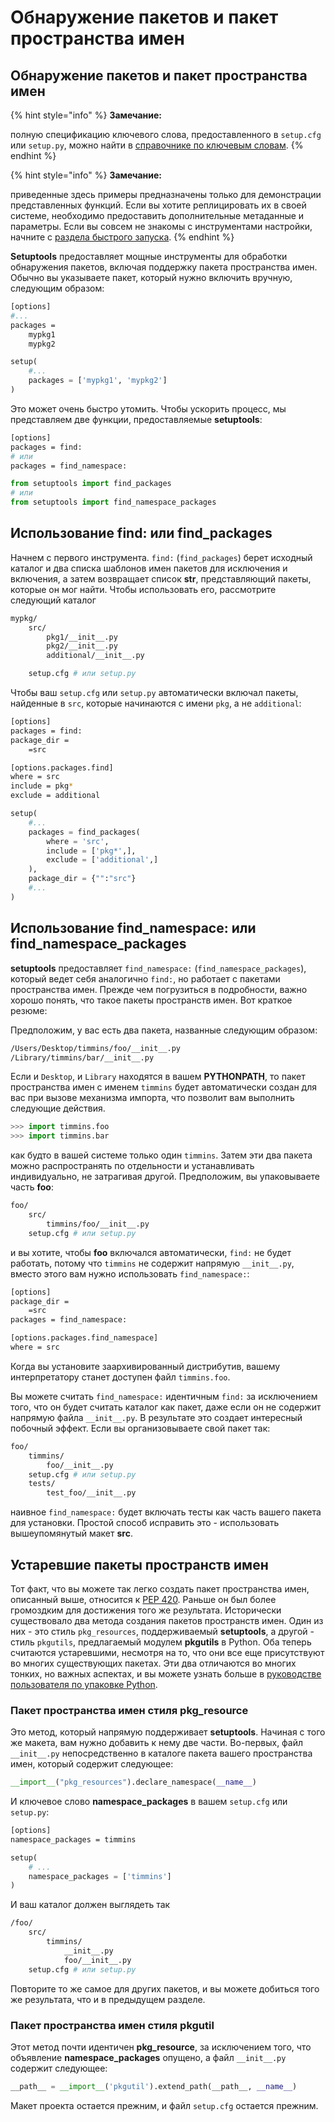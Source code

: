 # Обнаружение пакетов и пакет пространства имен

## Обнаружение пакетов и пакет пространства имен

{% hint style="info" %}
**Замечание:**

полную спецификацию ключевого слова, предоставленного в `setup.cfg` или `setup.py`, можно найти в [справочнике по ключевым словам](../klyuchevye-slova-setuptools.md).
{% endhint %}

{% hint style="info" %}
**Замечание:**

приведенные здесь примеры предназначены только для демонстрации представленных функций. Если вы хотите реплицировать их в своей системе, необходимо предоставить дополнительные метаданные и параметры. Если вы совсем не знакомы с инструментами настройки, начните с [раздела быстрого запуска](bystryi-start-setuptools.md).
{% endhint %}

**Setuptools** предоставляет мощные инструменты для обработки обнаружения пакетов, включая поддержку пакета пространства имен. Обычно вы указываете пакет, который нужно включить вручную, следующим образом:

```bash
[options]
#...
packages =
    mypkg1
    mypkg2
```

```python
setup(
    #...
    packages = ['mypkg1', 'mypkg2']
)
```

Это может очень быстро утомить. Чтобы ускорить процесс, мы представляем две функции, предоставляемые **setuptools**:

```bash
[options]
packages = find:
# или
packages = find_namespace:
```

```python
from setuptools import find_packages
# или
from setuptools import find_namespace_packages
```

## Использование find: или find\_packages

Начнем с первого инструмента. `find:` (`find_packages`) берет исходный каталог и два списка шаблонов имен пакетов для исключения и включения, а затем возвращает список **str**, представляющий пакеты, которые он мог найти. Чтобы использовать его, рассмотрите следующий каталог

```bash
mypkg/
    src/
        pkg1/__init__.py
        pkg2/__init__.py
        additional/__init__.py

    setup.cfg # или setup.py
```

Чтобы ваш `setup.cfg` или `setup.py` автоматически включал пакеты, найденные в `src`, которые начинаются с имени `pkg`, а не `additional`:

```bash
[options]
packages = find:
package_dir =
    =src

[options.packages.find]
where = src
include = pkg*
exclude = additional
```

```python
setup(
    #...
    packages = find_packages(
        where = 'src',
        include = ['pkg*',],
        exclude = ['additional',]
    ),
    package_dir = {"":"src"}
    #...
)
```

## Использование find\_namespace: или find\_namespace\_packages

**setuptools** предоставляет `find_namespace:` (`find_namespace_packages`), который ведет себя аналогично `find:`, но работает с пакетами пространства имен. Прежде чем погрузиться в подробности, важно хорошо понять, что такое пакеты пространств имен. Вот краткое резюме:

Предположим, у вас есть два пакета, названные следующим образом:

```bash
/Users/Desktop/timmins/foo/__init__.py
/Library/timmins/bar/__init__.py
```

Если и `Desktop`, и `Library` находятся в вашем **PYTHONPATH**, то пакет пространства имен с именем `timmins` будет автоматически создан для вас при вызове механизма импорта, что позволит вам выполнить следующие действия.

```python
>>> import timmins.foo
>>> import timmins.bar
```

как будто в вашей системе только один `timmins`. Затем эти два пакета можно распространять по отдельности и устанавливать индивидуально, не затрагивая другой. Предположим, вы упаковываете часть **foo**:

```bash
foo/
    src/
        timmins/foo/__init__.py
    setup.cfg # или setup.py
```

и вы хотите, чтобы **foo** включался автоматически, `find:` не будет работать, потому что `timmins` не содержит напрямую `__init__.py`, вместо этого вам нужно использовать `find_namespace:`:

```bash
[options]
package_dir =
    =src
packages = find_namespace:

[options.packages.find_namespace]
where = src
```

Когда вы установите заархивированный дистрибутив, вашему интерпретатору станет доступен файл `timmins.foo`.

Вы можете считать `find_namespace:` идентичным `find:` за исключением того, что он будет считать каталог как пакет, даже если он не содержит напрямую файла `__init__.py`. В результате это создает интересный побочный эффект. Если вы организовываете свой пакет так:

```bash
foo/
    timmins/
        foo/__init__.py
    setup.cfg # или setup.py
    tests/
        test_foo/__init__.py
```

наивное `find_namespace:` будет включать тесты как часть вашего пакета для установки. Простой способ исправить это - использовать вышеупомянутый макет **src**.

## Устаревшие пакеты пространств имен

Тот факт, что вы можете так легко создать пакет пространства имен, описанный выше, относится к [PEP 420](https://www.python.org/dev/peps/pep-0420/). Раньше он был более громоздким для достижения того же результата. Исторически существовало два метода создания пакетов пространств имен. Один из них - это стиль `pkg_resources`, поддерживаемый **setuptools**, а другой - стиль `pkgutils`, предлагаемый модулем **pkgutils** в Python. Оба теперь считаются устаревшими, несмотря на то, что они все еще присутствуют во многих существующих пакетах. Эти два отличаются во многих тонких, но важных аспектах, и вы можете узнать больше в [руководстве пользователя по упаковке Python](https://packaging.python.org/guides/packaging-namespace-packages/).

### Пакет пространства имен стиля pkg\_resource

Это метод, который напрямую поддерживает **setuptools**. Начиная с того же макета, вам нужно добавить к нему две части. Во-первых, файл `__init__.py` непосредственно в каталоге пакета вашего пространства имен, который содержит следующее:

```python
__import__("pkg_resources").declare_namespace(__name__)
```

И ключевое слово **namespace\_packages** в вашем `setup.cfg` или `setup.py`:

```bash
[options]
namespace_packages = timmins
```

```python
setup(
    # ...
    namespace_packages = ['timmins']
)
```

И ваш каталог должен выглядеть так

```bash
/foo/
    src/
        timmins/
            __init__.py
            foo/__init__.py
    setup.cfg # или setup.py
```

Повторите то же самое для других пакетов, и вы можете добиться того же результата, что и в предыдущем разделе.

### Пакет пространства имен стиля pkgutil

Этот метод почти идентичен **pkg\_resource**, за исключением того, что объявление **namespace\_packages** опущено, а файл `__init__.py` содержит следующее:

```python
__path__ = __import__('pkgutil').extend_path(__path__, __name__)
```

Макет проекта остается прежним, и файл `setup.cfg` остается прежним.
